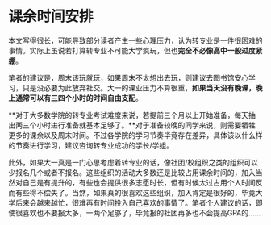 # 课余时间安排

本文写得很长，可能导致部分读者产生一些心理压力，认为转专业是一件很困难的事情。实际上虽说若打算转专业不可能大学疯玩，但也**完全不必像高中一般过度紧绷**。

笔者的建议是，周末该玩就玩，如果周末不太想出去玩，则建议去图书馆安心学习，只是没必要为此放弃社交。大一的课业压力不算很重，**如果当天没有晚课，晚上通常可以有三四个小时的时间自由支配**。

**对于大多数学院的转专业考试难度来说，若提前三个月以上开始准备，每天抽出两三个小时进行准备就基本足够了。**对于准备较晚的同学来说，则需要牺牲更多的课余以及周末时间。不过各学院的学习节奏毕竟存在差异，具体该以什么样的节奏进行学习，建议咨询转专业成功的学长/学姐。

此外，如果大一真是一门心思考虑着转专业的话，像社团/校组织之类的组织可以少报名几个或者不报名。这些组织的活动大多数还是比较占用课余时间的，加入当然对自己是有提升的，有些也会提供很多志愿时长，但有时候太过占用个人时间反而有些得不偿失了。当然，如果真的很喜欢这些组织，加入肯定是很好的，毕竟大学后来会越来越忙，很难再有时间投入自己喜欢的事情了。笔者个人建议的话，即使很喜欢也不要报太多，一两个足够了，毕竟报的社团再多也不会提高GPA的……